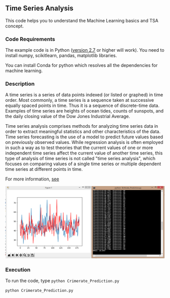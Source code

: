 ## Time Series Analysis
This code helps you to understand the Machine Learning basics and TSA concept.


### Code Requirements
The example code is in Python ([version 2.7](https://www.python.org/download/releases/2.7/) or higher will work). 
You need to install numpy, scikitlearn, pandas, matplotlib libraries.

You can install Conda for python which resolves all the dependencies for machine learning.

### Description
A time series is a series of data points indexed (or listed or graphed) in time order. Most commonly, a time series is a sequence taken at successive equally spaced points in time. Thus it is a sequence of discrete-time data. Examples of time series are heights of ocean tides, counts of sunspots, and the daily closing value of the Dow Jones Industrial Average.

Time series analysis comprises methods for analyzing time series data in order to extract meaningful statistics and other characteristics of the data. Time series forecasting is the use of a model to predict future values based on previously observed values. While regression analysis is often employed in such a way as to test theories that the current values of one or more independent time series affect the current value of another time series, this type of analysis of time series is not called "time series analysis", which focuses on comparing values of a single time series or multiple dependent time series at different points in time.

For more information, [see](https://machinelearningmastery.com/make-predictions-time-series-forecasting-python/)

<img src="https://github.com/akshaybahadur21/CrimeRate_Prediction_ML/blob/master/crime.png">

### Execution
To run the code, type `python Crimerate_Prediction.py`

```
python Crimerate_Prediction.py
```
